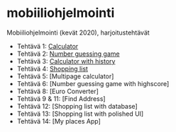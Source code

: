 # mobiiliohjelmointi

Mobiiliohjelmointi (kevät 2020), harjoitustehtävät

- Tehtävä 1: [Calculator](https://github.com/bgf122/SWD4TA021/tree/master/Calculator)
- Tehtävä 2: [Number guessing game](https://github.com/bgf122/SWD4TA021/tree/master/number-guessing-game)
- Tehtävä 3: [Calculator with history](https://github.com/bgf122/SWD4TA021/tree/master/calculator-with-history)
- Tehtävä 4: [Shopping list](https://github.com/bgf122/SWD4TA021/tree/master/shopping-list)
- Tehtävä 5: [Multipage calculator]
- Tehtävä 6: [Number guessing game with highscore]
- Tehtävä 8: [Euro Converter]
- Tehtävä 9 & 11: [Find Address]
- Tehtävä 12: [Shopping list with database]
- Tehtävä 13: [Shopping list with polished UI]
- Tehtävä 14: [My places App]